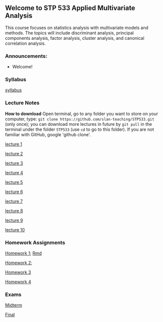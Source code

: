 ## Welcome to STP 533 Applied Multivariate Analysis

This course focuses on statistics analysis with multivariate models and methods. The topics will include discriminant analysis, principal components analysis, factor analysis, cluster analysis, and canonical correlation analysis.

### Announcements:

* Welcome!

<!-- * Homework 3 is available on canvas due **11:59pm Friday 10/28, 2022**. -->

<!-- * [Final](https://github.com/slan-teaching/STP533/blob/master/Project/Final.pdf) is available on canvas due **11:59pm Friday 12/09, 2022**. -->

### Syllabus

[syllabus](https://github.com/slan-teaching/STP533/blob/master/syllabus_STP533.pdf)

### Lecture Notes

**How to download** Open terminal, go to any folder you want to store on your computer, type: `git clone https://github.com/slan-teaching/STP533.git` (only once); you can download more lectures in future by `git pull` in the terminal under the folder `STP533` (use `cd` to go to this folder). If you are not familiar with GitHub, google 'github clone'.

[lecture 1](https://github.com/slan-teaching/STP533/blob/master/lecture_notes/STP533_lecture1.pdf)

[lecture 2](https://github.com/slan-teaching/STP533/blob/master/lecture_notes/STP533_lecture2.pdf)

[lecture 3](https://github.com/slan-teaching/STP533/blob/master/lecture_notes/STP533_lecture3.pdf)

<!--[demo 1 (lect 2 & 3)](https://github.com/slan-teaching/STP533/blob/master/demos/STP533_krigCAR.html)-->

[lecture 4](https://github.com/slan-teaching/STP533/blob/master/lecture_notes/STP533_lecture4.pdf)

[lecture 5](https://github.com/slan-teaching/STP533/blob/master/lecture_notes/STP533_lecture5.pdf)

<!--[demo 2 (lect 4 & 5)](https://github.com/slan-teaching/STP533/blob/master/demos/STP533_hierachical.html)-->

[lecture 6](https://github.com/slan-teaching/STP533/blob/master/lecture_notes/STP533_lecture6.pdf)

<!--[demo 3 (lect 6)](https://github.com/slan-teaching/STP533/blob/master/demos/STP533_multivariate.html)-->

[lecture 7](https://github.com/slan-teaching/STP533/blob/master/lecture_notes/STP533_lecture7.pdf)

[lecture 8](https://github.com/slan-teaching/STP533/blob/master/lecture_notes/STP533_lecture8.pdf)

<!--[demo 4 (lect 7 & 8)](https://github.com/slan-teaching/STP533/blob/master/demos/STP533_timeseries.html)-->

[lecture 9](https://github.com/slan-teaching/STP533/blob/master/lecture_notes/STP533_lecture9.pdf)

<!--[demo 5 (lect 9)](https://github.com/slan-teaching/STP533/blob/master/demos/STP533_statespace.html)-->

[lecture 10](https://github.com/slan-teaching/STP533/blob/master/lecture_notes/STP533_lecture10.pdf)

<!--[demo 6 (lect 10)](https://github.com/slan-teaching/STP533/blob/master/demos/STP533_STmodelbasis.html)-->

### Homework Assignments

[Homework 1](https://github.com/slan-teaching/STP533/blob/master/Homework/STP533_hw1.pdf);    [Rmd](https://github.com/slan-teaching/STP533/blob/master/Homework/STP533_hw1.Rmd)

[Homework 2](https://github.com/slan-teaching/STP533/blob/master/Homework/STP533_hw2.pdf);    

[Homework 3](https://github.com/slan-teaching/STP533/blob/master/Homework/STP533_hw3.pdf)

[Homework 4](https://github.com/slan-teaching/STP533/blob/master/Homework/STP533_hw4.pdf)

### Exams

[Midterm](https://github.com/slan-teaching/STP533/blob/master/Project/Midterm.pdf)    

[Final](https://github.com/slan-teaching/STP533/blob/master/Project/Final.pdf)    
